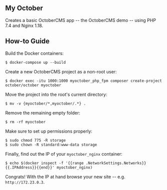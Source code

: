 ## My October

Creates a basic OctoberCMS app -- the OctoberCMS demo -- using PHP 7.4 and Nginx 1.18.

## How-to Guide

Build the Docker containers:

    $ docker-compose up --build

Create a new OctoberCMS project as a non-root user:

    $ docker exec -itu 1000:1000 myoctober_php_fpm composer create-project october/october myoctober

Move the project into the root's current directory:

    $ mv -v {myoctober/*,myoctober/.*} .

Remove the remaining empty folder:

    $ rm -rf myoctober

Make sure to set up permissions properly:

    $ sudo chmod 775 -R storage
    $ sudo chown -R standard:www-data storage    

Finally, find out the IP of your `myoctober_nginx` container:

    $ echo $(docker inspect -f '{{range .NetworkSettings.Networks}}{{.IPAddress}}{{end}}' myoctober_nginx)

Congrats! With the IP at hand browse your new site -- e.g. `http://172.23.0.3`.
